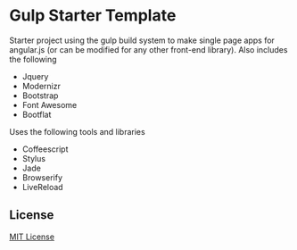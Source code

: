# Gulp Starter Template

Starter project using the gulp build system to make single page apps for angular.js (or can be modified for any other front-end library).  Also includes the following
- Jquery
- Modernizr
- Bootstrap
- Font Awesome
- Bootflat

Uses the following tools and libraries
- Coffeescript
- Stylus
- Jade
- Browserify
- LiveReload

## License

[MIT License](http://en.wikipedia.org/wiki/MIT_License)